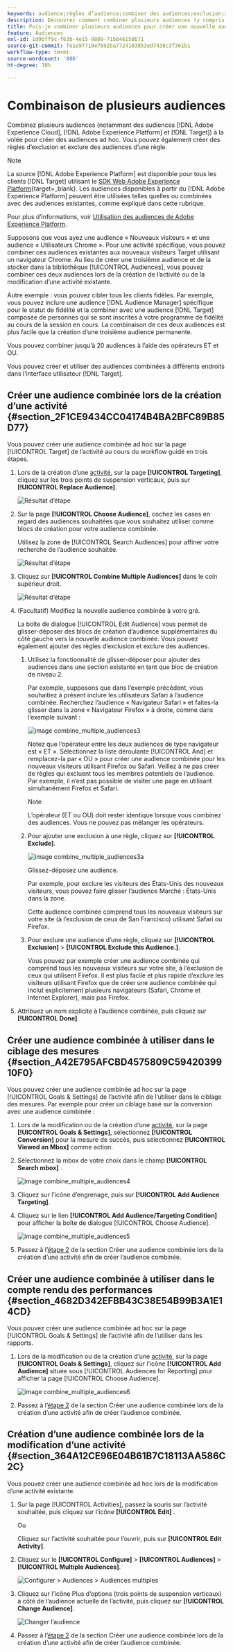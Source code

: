 ```yaml
---
keywords: audience;règles d’audience;combiner des audiences;exclusion;ajouter une exclusion;exclure;combinaison d’audiences;audience adhoc;audience ad hoc
description: Découvrez comment combiner plusieurs audiences (y compris les audiences Adobe Experience Cloud et les audiences  [!DNL Target] ) à la volée pour créer des audiences ad hoc.
title: Puis-je combiner plusieurs audiences pour créer une nouvelle audience ?
feature: Audiences
exl-id: 1d9bff9c-f63b-4e15-9809-71b046158b71
source-git-commit: fe1e97710e7692ba7724103853ed7438c3f361b1
workflow-type: tm+mt
source-wordcount: '886'
ht-degree: 38%

---
```


# Combinaison de plusieurs audiences

Combinez plusieurs audiences (notamment des audiences [!DNL Adobe Experience Cloud], [!DNL Adobe Experience Platform] et [!DNL Target]) à la volée pour créer des audiences ad hoc. Vous pouvez également créer des règles d’exclusion et exclure des audiences d’une règle.

>[!NOTE]
>
>La source [!DNL Adobe Experience Platform] est disponible pour tous les clients [!DNL Target] utilisant le [SDK Web Adobe Experience Platform](https://experienceleague.adobe.com/docs/target-dev/developer/client-side/aep-web-sdk.html?lang=en){target=_blank}. Les audiences disponibles à partir du [!DNL Adobe Experience Platform] peuvent être utilisées telles quelles ou combinées avec des audiences existantes, comme expliqué dans cette rubrique.
>
>Pour plus d’informations, voir [Utilisation des audiences de Adobe Experience Platform](/help/main/c-target/c-audiences/audiences.md#aep).

Supposons que vous ayez une audience « Nouveaux visiteurs » et une audience « Utilisateurs Chrome ». Pour une activité spécifique, vous pouvez combiner ces audiences existantes aux nouveaux visiteurs Target utilisant un navigateur Chrome. Au lieu de créer une troisième audience et de la stocker dans la bibliothèque [!UICONTROL Audiences], vous pouvez combiner ces deux audiences lors de la création de l’activité ou de la modification d’une activité existante.

Autre exemple : vous pouvez cibler tous les clients fidèles. Par exemple, vous pouvez inclure une audience [!DNL Audience Manager] spécifique pour le statut de fidélité et la combiner avec une audience [!DNL Target] composée de personnes qui se sont inscrites à votre programme de fidélité au cours de la session en cours. La combinaison de ces deux audiences est plus facile que la création d’une troisième audience permanente.

Vous pouvez combiner jusqu’à 20 audiences à l’aide des opérateurs ET et OU.

Vous pouvez créer et utiliser des audiences combinées à différents endroits dans l’interface utilisateur [!DNL Target].

## Créer une audience combinée lors de la création d’une activité {#section_2F1CE9434CC04174B4BA2BFC89B85D77}

Vous pouvez créer une audience combinée ad hoc sur la page [!UICONTROL Target] de l’activité au cours du workflow guidé en trois étapes.

1. Lors de la création d’une [activité](/help/main/c-activities/activities.md#concept_D317A95A1AB54674BA7AB65C7985BA03), sur la page **[!UICONTROL Targeting]**, cliquez sur les trois points de suspension verticaux, puis sur **[!UICONTROL Replace Audience]**.

   ![Résultat d’étape](assets/edit_audience.png)

1. Sur la page **[!UICONTROL Choose Audience]**, cochez les cases en regard des audiences souhaitées que vous souhaitez utiliser comme blocs de création pour votre audience combinée.

   Utilisez la zone de [!UICONTROL Search Audiences] pour affiner votre recherche de l’audience souhaitée.

   ![Résultat d’étape](assets/combine_multiple_audiences1.png)

1. Cliquez sur **[!UICONTROL Combine Multiple Audiences]** dans le coin supérieur droit.

   ![Résultat d’étape](assets/combine_multiple_audiences2.png)

1. (Facultatif) Modifiez la nouvelle audience combinée à votre gré.

   La boîte de dialogue [!UICONTROL Edit Audience] vous permet de glisser-déposer des blocs de création d’audience supplémentaires du côté gauche vers la nouvelle audience combinée. Vous pouvez également ajouter des règles d’exclusion et exclure des audiences.

   1. Utilisez la fonctionnalité de glisser-déposer pour ajouter des audiences dans une section existante en tant que bloc de création de niveau 2.

      Par exemple, supposons que dans l’exemple précédent, vous souhaitiez à présent inclure les utilisateurs Safari à l’audience combinée. Recherchez l’audience « Navigateur Safari » et faites-la glisser dans la zone « Navigateur Firefox » à droite, comme dans l’exemple suivant :

      ![image combine_multiple_audiences3](assets/combine_multiple_audiences3.png)

      Notez que l’opérateur entre les deux audiences de type navigateur est « ET ». Sélectionnez la liste déroulante [!UICONTROL And] et remplacez-la par « OU » pour créer une audience combinée pour les nouveaux visiteurs utilisant Firefox ou Safari. Veillez à ne pas créer de règles qui excluent tous les membres potentiels de l’audience. Par exemple, il n’est pas possible de visiter une page en utilisant simultanément Firefox et Safari.

      >[!NOTE]
      >
      >L’opérateur (ET ou OU) doit rester identique lorsque vous combinez des audiences. Vous ne pouvez pas mélanger les opérateurs.

   1. Pour ajouter une exclusion à une règle, cliquez sur **[!UICONTROL Exclude]**.

      ![image combine_multiple_audiences3a](assets/combine_multiple_audiences3a.png)

      Glissez-déposez une audience.

      Par exemple, pour exclure les visiteurs des États-Unis des nouveaux visiteurs, vous pouvez faire glisser l’audience Marché : États-Unis dans la zone.

      Cette audience combinée comprend tous les nouveaux visiteurs sur votre site (à l’exclusion de ceux de San Francisco) utilisant Safari ou Firefox.

   1. Pour exclure une audience d’une règle, cliquez sur **[!UICONTROL Exclusion]** > **[!UICONTROL Exclude this Audience.]**.

      Vous pouvez par exemple créer une audience combinée qui comprend tous les nouveaux visiteurs sur votre site, à l’exclusion de ceux qui utilisent Firefox. Il est plus facile et plus rapide d’exclure les visiteurs utilisant Firefox que de créer une audience combinée qui inclut explicitement plusieurs navigateurs (Safari, Chrome et Internet Explorer), mais pas Firefox.

1. Attribuez un nom explicite à l’audience combinée, puis cliquez sur **[!UICONTROL Done]**.

## Créer une audience combinée à utiliser dans le ciblage des mesures {#section_A42E795AFCBD4575809C5942039910F0}

Vous pouvez créer une audience combinée ad hoc sur la page [!UICONTROL Goals & Settings] de l’activité afin de l’utiliser dans le ciblage des mesures. Par exemple pour créer un ciblage basé sur la conversion avec une audience combinée :

1. Lors de la modification ou de la création d’une [activité](/help/main/c-activities/activities.md#concept_D317A95A1AB54674BA7AB65C7985BA03), sur la page **[!UICONTROL Goals & Settings]**, sélectionnez **[!UICONTROL Conversion]** pour la mesure de succès, puis sélectionnez **[!UICONTROL Viewed an Mbox]** comme action.
1. Sélectionnez la mbox de votre choix dans le champ **[!UICONTROL Search mbox]** .

   ![image combine_multiple_audiences4](assets/combine_multiple_audiences4.png)

1. Cliquez sur l’icône d’engrenage, puis sur **[!UICONTROL Add Audience Targeting]**.
1. Cliquez sur le lien **[!UICONTROL Add Audience/Targeting Condition]** pour afficher la boîte de dialogue [!UICONTROL Choose Audience].

   ![image combine_multiple_audiences5](assets/combine_multiple_audiences5.png)

1. Passez à l’[étape 2](/help/main/c-target/combining-multiple-audiences.md#section_2F1CE9434CC04174B4BA2BFC89B85D77) de la section Créer une audience combinée lors de la création d’une activité afin de créer l’audience combinée.

## Créer une audience combinée à utiliser dans le compte rendu des performances {#section_4682D342EFBB43C38E54B99B3A1E14CD}

Vous pouvez créer une audience combinée ad hoc sur la page [!UICONTROL Goals & Settings] de l’activité afin de l’utiliser dans les rapports.

1. Lors de la modification ou de la création d’une [activité](/help/main/c-activities/activities.md#concept_D317A95A1AB54674BA7AB65C7985BA03), sur la page **[!UICONTROL Goals & Settings]**, cliquez sur l’icône **[!UICONTROL Add Audience]** située sous [!UICONTROL Audiences for Reporting] pour afficher la page [!UICONTROL Choose Audience].

   ![image combine_multiple_audiences6](assets/combine_multiple_audiences6.png)

1. Passez à l’[étape 2](/help/main/c-target/combining-multiple-audiences.md#section_2F1CE9434CC04174B4BA2BFC89B85D77) de la section Créer une audience combinée lors de la création d’une activité afin de créer l’audience combinée.

## Création d’une audience combinée lors de la modification d’une activité {#section_364A12CE96E04B61B7C18113AA586C2C}

Vous pouvez créer une audience combinée ad hoc lors de la modification d’une activité existante.

1. Sur la page [!UICONTROL Activities], passez la souris sur l’activité souhaitée, puis cliquez sur l’icône **[!UICONTROL Edit]** .

   Ou

   Cliquez sur l’activité souhaitée pour l’ouvrir, puis sur **[!UICONTROL Edit Activity]**.

1. Cliquez sur le **[!UICONTROL Configure]** > **[!UICONTROL Audiences]** > **[!UICONTROL Multiple Audiences]**.

   ![Configurer > Audiences > Audiences multiples](assets/combine_multiple_audiences7.png)

1. Cliquez sur l’icône Plus d’options (trois points de suspension verticaux) à côté de l’audience actuelle de l’activité, puis cliquez sur **[!UICONTROL Change Audience]**.

   ![Changer l’audience](assets/combine_multiple_audiences8.png)

1. Passez à l’[étape 2](/help/main/c-target/combining-multiple-audiences.md#section_2F1CE9434CC04174B4BA2BFC89B85D77) de la section Créer une audience combinée lors de la création d’une activité afin de créer l’audience combinée.
